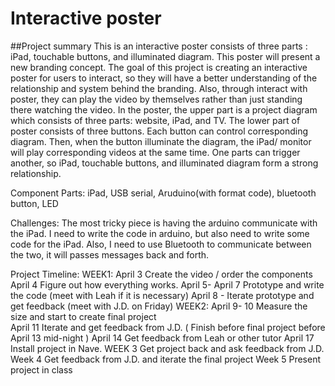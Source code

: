 # Interactive poster 
##Project summary
	This is an interactive poster consists of three parts : iPad, touchable buttons, and illuminated diagram. This poster will present a new branding concept. The goal of this project is creating an interactive poster for users to interact, so they will have a better understanding of the relationship and system behind the branding. Also, through interact with poster, they can play the video by themselves rather than just standing there watching the video. 
	In the poster, the upper part is a project diagram which consists of three parts: website, iPad, and TV. The lower part of poster consists of three buttons. Each button can control corresponding diagram. Then, when the button illuminate the diagram, the iPad/ monitor will play corresponding videos at the same time. One parts can trigger another, so iPad, touchable buttons, and illuminated diagram form a strong relationship.

Component Parts:
	iPad, USB serial, Aruduino(with format code), bluetooth button, LED 

Challenges:
	The most tricky piece is having the arduino communicate with the iPad. I need to write the code in arduino, but also need to write some code for the iPad. Also, I need to use Bluetooth to communicate between the two, it will passes messages back and forth.

Project Timeline:
 WEEK1:
            April 3 Create the video / order the components 
            April 4 Figure out how everything works.
            April 5- April 7 Prototype and write the code (meet with Leah if it is necessary)
            April 8 - Iterate prototype and get feedback (meet with J.D. on Friday)
  WEEK2:
            April 9- 10 Measure the size and start to create final project  
            April 11  Iterate and get feedback from J.D. 
           ( Finish before final project before April 13 mid-night  )
            April 14 Get feedback from Leah or other tutor 
            April 17 Install project in Nave. 
  WEEK 3 
            Get project back and ask feedback from J.D.
  Week 4
            Get feedback from J.D. and iterate the final project 
  Week 5
            Present project in class  
